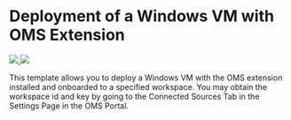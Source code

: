 # Deployment of a Windows VM with OMS Extension

<a href="https://portal.azure.com/#create/Microsoft.Template/uri/https%3A%2F%2Fraw.githubusercontent.com%2FAzure%2Fazure-quickstart-templates%2Fmaster%2F201-oms-extension-windows-vm%2Fazuredeploy.json" target="_blank">
    <img src="http://azuredeploy.net/deploybutton.png"/>
</a>
<a href="http://armviz.io/#/?load=https%3A%2F%2Fraw.githubusercontent.com%2FAzure%2Fazure-quickstart-templates%2Fmaster%2F201-oms-extension-windows-vm%2Fazuredeploy.json" target="_blank">
    <img src="http://armviz.io/visualizebutton.png"/>
</a>

This template allows you to deploy a Windows VM with the OMS extension installed and onboarded to a specified workspace. You may obtain the workspace id and key by going to the Connected Sources Tab in the Settings Page in the OMS Portal.